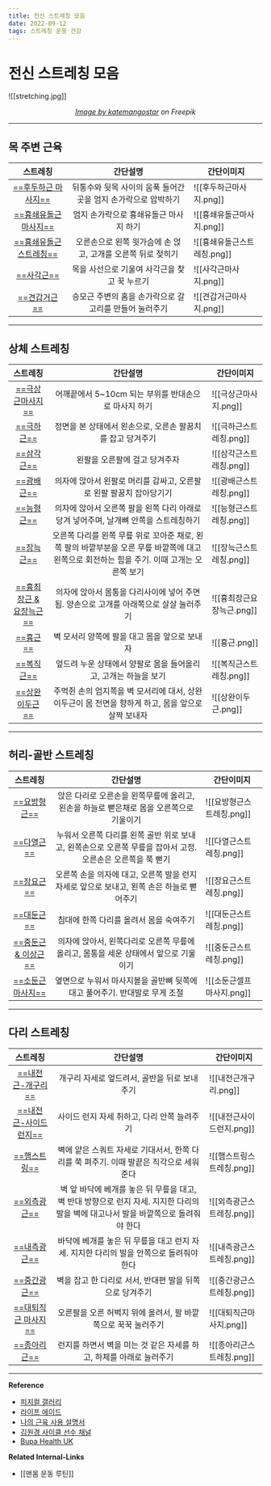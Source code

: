 ```yaml
---
title: 전신 스트레칭 모음
date: 2022-09-12
tags: 스트레칭 운동 건강
---
```


# 전신 스트레칭 모음

![[stretching.jpg]]
<center><em><a href="https://www.freepik.com/free-vector/set-flexible-people-various-positions_4530344.htm#query=stretching&position=2&from_view=keyword">Image by katemangostar</a> on Freepik</em></center>

---

## 목 주변 근육

|스트레칭|간단설명|간단이미지|
|:-------:|:-------:|---------|
|[==후두하근 마사지==](https://youtu.be/LpEHYQyvvGc?t=38)|뒤통수와 뒷목 사이의 움푹 들어간 곳을 엄지 손가락으로 압박하기 |![[후두하근마사지.png]]|
|[==흉쇄유돌근 마사지==](https://youtu.be/stVphpo6uC4?t=53)|엄지 손가락으로 흉쇄유돌근 마사지 하기|![[흉쇄유돌근마사지.png]]|
|[==흉쇄유돌근 스트레칭==](https://youtu.be/stVphpo6uC4?t=101)|오른손으로 왼쪽 윗가슴에 손 얹고, 고개를 오른쪽 뒤로 젖히기|![[흉쇄유돌근스트레칭.png]]|
|[==사각근==](https://youtu.be/3zc1mGfA5kc?t=30)|목을 사선으로 기울여 사각근을 찾고 꾹 누르기 |![[사각근마사지.png]]|
|[==견갑거근==](https://youtu.be/3zc1mGfA5kc?t=118)|승모근 주변의 홈을 손가락으로 갈고리를 만들어 눌러주기|![[견갑거근마사지.png]]|


---

## 상체 스트레칭

|스트레칭|간단설명|간단이미지|
|:-------:|:-------:|---------|
|[==극상근마사지==](https://youtu.be/XT1dHyI86eQ?t=32)|어깨끝에서 5~10cm 되는 부위를 반대손으로 마사지 하기|![[극상근마사지.png]]|
|[==극하근==](https://youtu.be/XT1dHyI86eQ?t=121)|정면을 본 상태에서 왼손으로, 오른손 팔꿈치를 잡고 당겨주기|![[극하근스트레칭.png]]|
| [==삼각근==](https://youtu.be/XT1dHyI86eQ?t=424) |왼팔을 오른팔에 걸고 당겨주자 | ![[삼각근스트레칭.png]]|
| [==광배근==](https://youtu.be/XT1dHyI86eQ?t=470) |의자에 앉아서 왼팔로 머리를 감싸고, 오른팔로 왼팔 팔꿈치 잡아당기기|![[광배근스트레칭.png]]|
|[==능형근==](https://youtu.be/3zc1mGfA5kc?t=224)| 의자에 앉아서 오른쪽 팔을 왼쪽 다리 아래로 당겨 넣어주며, 날개뼈 안쪽을 스트레칭하기|![[능형근스트레칭.png]]|
|[==장늑근==](https://youtu.be/3zc1mGfA5kc?t=330)| 오른쪽 다리를 왼쪽 무릎 위로 꼬아준 채로, 왼쪽 팔의 바깥부분을 오른 무릎 바깥쪽에 대고 왼쪽으로 회전하는 힘을 주기. 이때 고개는 오른쪽 보기|![[장늑근스트레칭.png]]|
|[==흉최장근 & 요장늑근==](https://youtu.be/2YFY91RB05o?t=114)| 의자에 앉아서 몸통을 다리사이에 넣어 주면 됨. 양손으로 고개를 아래쪽으로 살살 눌러주기|![[흉최장근요장늑근.png]]|
| [==흉근==](https://youtu.be/XT1dHyI86eQ?t=319) |벽 모서리 양쪽에 팔을 대고 몸을 앞으로 보내자 | ![[흉근.png]]|
|[==복직근==](https://youtu.be/3zc1mGfA5kc?t=445)|엎드려 누운 상태에서 양팔로 몸을 들어올리고, 고개는 하늘을 보기|![[복직근스트레칭.png]]|
|[==상완이두근==](https://youtu.be/1cLsUVjriTE?t=305)|주먹쥔 손의 엄지쪽을 벽 모서리에 대서, 상완이두근이 몸 전면을 향하게 하고, 몸을 앞으로 살짝 보내자|![[상완이두근.png]]|

---

## 허리-골반 스트레칭

|스트레칭|간단설명|간단이미지|
|:-------:|:-------:|---------|
|[==요방형근==](https://youtu.be/2YFY91RB05o?t=41)|앉은 다리로 오른손을 왼쪽무릎에 올리고, 왼손을 하늘로 뻗은채로 몸을 오른쪽으로 기울이기|![[요방형근스트레칭.png]]|
|[==다열근==](https://youtu.be/2YFY91RB05o?t=183)|누워서 오른쪽 다리를 왼쪽 골반 위로 보내고, 왼쪽손으로 오른쪽 무릎을 잡아서 고정. 오른손은 오른쪽을 쭉 뻗기|![[다열근스트레칭.png]]|
|[==장요근==](https://youtu.be/2YFY91RB05o?t=372)|오른쪽 손을 의자에 대고, 오른쪽 발을 런지 자세로 앞으로 보내고, 왼쪽 손은 하늘로 뻗어주기|![[장요근스트레칭.png]]|
|[==대둔근==](https://youtu.be/d2oBz_xH_gQ?t=221)|침대에 한쪽 다리를 올려서 몸을 숙여주기|![[대둔근스트레칭.png]]|
|[==중둔근 & 이상근==](https://youtu.be/2YFY91RB05o?t=469)|의자에 앉아서, 왼쪽다리로 오른쪽 무릎에 올리고, 몸통을 세운 상태에서 앞으로 기울이기|![[중둔근스트레칭.png]]
|[==소둔근 마사지==](https://youtu.be/d2oBz_xH_gQ?t=500)|옆면으로 누워서 마사지볼을 골반뼈 뒷쪽에 대고 풀어주기. 반대발로 무게 조절|![[소둔근셀프마사지.png]]| 

---

## 다리 스트레칭

|스트레칭|간단설명|간단이미지|
|:-------:|:-------:|---------|
|[==내전근-개구리==](https://youtu.be/d2oBz_xH_gQ?t=50)|개구리 자세로 엎드려서, 골반을 뒤로 보내주기|![[내전근개구리.png]]|
|[==내전근-사이드런지==](https://youtu.be/YOAM2kSHCHA?t=388)|사이드 런지 자세 취하고, 다리 안쪽 늘려주기|![[내전근사이드런지.png]]|
|[==햄스트링==](https://youtu.be/YsicIHuUOGE)|벽에 얕은 스쿼트 자세로 기대서서, 한쪽 다리를 쭉 펴주기. 이때 발끝은 직각으로 세워준다|![[햄스트링스트레칭.png]]| 
|[==외측광근==](https://youtu.be/YOAM2kSHCHA?t=49)|벽 앞 바닥에 베개를 놓은 뒤 무릎을 대고, 벽 반대 방향으로 런지 자세. 지지한 다리의 발을 벽에 대고나서 발을 바깥쪽으로 돌려줘야 한다|![[외측광근스트레칭.png]]|
|[==내측광근==](https://youtu.be/YOAM2kSHCHA?t=141)|바닥에 베개를 놓은 뒤 무릎을 대고 런지 자세. 지지한 다리의 발을 안쪽으로 돌려줘야 한다|![[내측광근스트레칭.png]]|
|[==중간광근==](https://youtu.be/YOAM2kSHCHA?t=225)|벽을 잡고 한 다리로 서서, 반대편 발을 뒤쪽으로 당겨주기|![[중간광근스트레칭.png]]|
|[==대퇴직근 마사지==](https://youtu.be/YOAM2kSHCHA?t=315)| 오른팔을 오른 허벅지 위에 올려서, 팔 바깥쪽으로 꾹꾹 눌러주기|![[대퇴직근마사지.png]]|
|[==종아리근==](https://youtu.be/y01ri_43G50)|런지를 하면서 벽을 미는 것 같은 자세를 하고, 하체를 아래로 눌러주기|![[종아리근스트레칭.png]]|



---
**Reference**
- [피지컬 갤러리](https://www.youtube.com/channel/UCdtRAcd3L_UpV4tMXCw63NQ)
- [라이프 에이드](https://www.youtube.com/c/%EB%9D%BC%EC%9D%B4%ED%94%84%EC%97%90%EC%9D%B4%EB%93%9C)
- [나의 근육 사용 설명서](https://www.youtube.com/channel/UCFIWQ9OqK7FxawPFZEVnQog)
- [김원경 사이클 선수 채널](https://www.youtube.com/c/%EA%B9%80%EC%9B%90%EA%B2%BD) 
- [Bupa Health UK](https://www.youtube.com/c/BupaHealth)

**Related Internal-Links**
- [[맨몸 운동 루틴]]